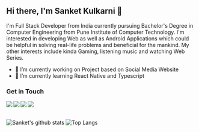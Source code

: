 ## Hi there, I'm Sanket Kulkarni 👋

I'm Full Stack Developer from India currently pursuing Bachelor's Degree in Computer Engineering from Pune Institute of Computer Technology. I'm interested in developing Web as well as Android Applications which could be helpful in solving real-life problems and beneficial for the mankind. My other interests include kinda Gaming, listening music and watching Web Series.

-   🔭 I’m currently working on Project based on Social Media Website
-   🌱 I’m currently learning React Native and Typescript

### Get in Touch

[<img align="left" src="https://img.icons8.com/fluent/48/4a90e2/linkedin.png"/>][linkedin]
[<img align="left" src="https://img.icons8.com/fluent/48/fa314a/gmail--v2.png"/>](mailto:sakulkarni0801@gmail.com)
[<img align="left" src="https://img.icons8.com/fluent/48/000000/github.png"/>][github]
[<img align="left" src="https://img.icons8.com/fluent/48/000000/instagram-new.png"/>][instagram]
<br/>
<br/>

![Sanket's github stats](https://github-readme-stats.vercel.app/api?username=Sanketak08&show_icons=true&theme=tokyonight)
![Top Langs](https://github-readme-stats.vercel.app/api/top-langs/?username=Sanketak08&layout=compact&theme=tokyonight)

[linkedin]: http://www.linkedin.com/in/sanket-a-kulkarni
[github]: http://www.github.com/Sanketak08
[instagram]: https://www.instagram.com/sanketak_08/
